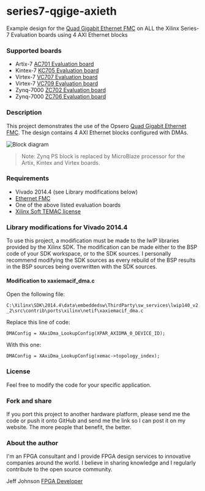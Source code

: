series7-qgige-axieth
====================

Example design for the [Quad Gigabit Ethernet FMC](http://ethernetfmc.com "Ethernet FMC") on ALL the Xilinx Series-7 Evaluation boards using 4 AXI Ethernet blocks

### Supported boards

* Artix-7 [AC701 Evaluation board](http://www.xilinx.com/products/boards-and-kits/ek-a7-ac701-g.html "AC701 Evaluation board")
* Kintex-7 [KC705 Evaluation board](http://www.xilinx.com/products/boards-and-kits/ek-k7-kc705-g.html "KC705 Evaluation board")
* Virtex-7 [VC707 Evaluation board](http://www.xilinx.com/publications/prod_mktg/VC707-Kit-Product-Brief.pdf "VC707 Evaluation board")
* Virtex-7 [VC709 Evaluation board](http://www.xilinx.com/products/boards-and-kits/dk-v7-vc709-g.html "VC709 Evaluation board")
* Zynq-7000 [ZC702 Evaluation board](http://www.xilinx.com/products/boards-and-kits/ek-z7-zc702-g.html "ZC702 Evaluation board")
* Zynq-7000 [ZC706 Evaluation board](http://www.xilinx.com/products/boards-and-kits/ek-z7-zc706-g.html "ZC706 Evaluation board")

### Description

This project demonstrates the use of the Opsero [Quad Gigabit Ethernet FMC](http://ethernetfmc.com "Ethernet FMC").
The design contains 4 AXI Ethernet blocks configured with DMAs.

![Block diagram](http://ethernetfmc.com/wp-content/uploads/2014/10/qgige_all_axi_ethernet.png "Zynq Quad Gig Ethernet All AXI Ethernet")

> Note: Zynq PS block is replaced by MicroBlaze processor for the Artix, Kintex and Virtex boards.

### Requirements

* Vivado 2014.4 (see Library modifications below)
* [Ethernet FMC](http://ethernetfmc.com "Ethernet FMC")
* One of the above listed evaluation boards
* [Xilinx Soft TEMAC license](http://ethernetfmc.com/getting-a-license-for-the-xilinx-tri-mode-ethernet-mac/ "Xilinx Soft TEMAC license")

### Library modifications for Vivado 2014.4

To use this project, a modification must be made to the lwIP libraries
provided by the Xilinx SDK. The modification can be made either to the
BSP code of your SDK workspace, or to the SDK sources. I personally
recommend modifying the SDK sources as every rebuild of the BSP results
in the BSP sources being overwritten with the SDK sources.

#### Modification to xaxiemacif_dma.c 

Open the following file:

`C:\Xilinx\SDK\2014.4\data\embeddedsw\ThirdParty\sw_services\lwip140_v2_2\src\contrib\ports\xilinx\netif\xaxiemacif_dma.c`

Replace this line of code:

`DMAConfig = XAxiDma_LookupConfig(XPAR_AXIDMA_0_DEVICE_ID);`

With this one:

`DMAConfig = XAxiDma_LookupConfig(xemac->topology_index);`

### License

Feel free to modify the code for your specific application.

### Fork and share

If you port this project to another hardware platform, please send me the
code or push it onto GitHub and send me the link so I can post it on my
website. The more people that benefit, the better.

### About the author

I'm an FPGA consultant and I provide FPGA design services to innovative
companies around the world. I believe in sharing knowledge and
I regularly contribute to the open source community.

Jeff Johnson
[FPGA Developer](http://www.fpgadeveloper.com "FPGA Developer")